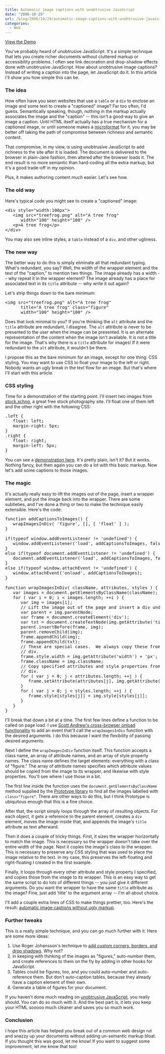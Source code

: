 ```yaml
---
title: Automatic image captions with unobtrusive JavaScript
date: "2006-10-29"
url: /blog/2006/10/29/automatic-image-captions-with-unobtrusive-javascript/
categories:
  - Web
---
```

<p class="demo">
  <a href="/media/2006/10/automatic-image-captions.html">View the Demo</a>
</p>

You've probably heard of unobtrusive JavaScript. It's a simple technique that lets you create richer documents without cluttered markup or accessibility problems. I often see link decoration and drop-shadow effects done with unobtrusive JavaScript. How about unobtrusive image captions? Instead of writing a caption into the page, let JavaScript do it. In this article I'll show you how simple this can be.

### The idea

How often have you seen websites that use a `table` or a `div` to enclose an image and some text to create a "captioned" image? Far too often, I'd guess. Semantically speaking, though, nothing in the markup actually associates the image and the "caption" -- this isn't a good way to give an image a caption. Until HTML itself actually has a true mechanism for a captioned image, or until someone makes a [microformat][1] for it, you may be better off taking the path of compromise between richness and semantic content.

That compromise, in my view, is using unobtrusive JavaScript to add richness to the site after it is loaded. The document is delivered to the browser in plain-Jane fashion, then altered after the browser loads it. The end result is no more semantic than hard-coding all the extra markup, but it's a good trade-off in my opinion.

Plus, it makes authoring content *much* easier. Let's see how.

### The old way

Here's typical code you might see to create a "captioned" image:

<pre>&lt;div style="width:100px"&gt;
   &lt;img src="treefrog.png" alt="A tree frog"
      width="100" height="100" /&gt;
   &lt;p&gt;A tree frog&lt;/p&gt;
&lt;/div&gt;</pre>

You may also see inline styles, a `table` instead of a `div`, and other ugliness.

### The new way

The better way to do this is simply eliminate all that redundant typing. What's redundant, you say? Well, the width of the wrapper element and the text of the "caption," to mention two things. The image already has a width -- why repeat it in the wrapper element? The image already has a place for associated text in its `title` attribute -- why write it out again?

Let's strip things down to the bare minimum:

<pre>&lt;img src="treefrog.png" alt="A tree frog"
      title="A tree frog" class="figure"
      width="100" height="100" /&gt;</pre>

Does that look minimal to you? If you're thinking the `alt` attribute and the `title` attribute are redundant, I disagree. The `alt` attribute is never to be presented to the user when the image can be presented. It is an alternate representation of the content when the image isn't available. It is not a title for the image. That's why there is a `title` attribute for images! If it were redundant to the `alt` attribute, it wouldn't be there.

I propose this as the bare minimum for an image, except for one thing: CSS styling. You may want to use CSS to float your image to the left or right. Nobody wants an ugly break in the text flow for an image. But that's where I'll start with this article.

### CSS styling

Time for a demonstration of the starting point. I'll insert two images from [stock.xchng][2], a great free stock photography site. I'll float one of them left and the other right with the following CSS:

<pre>.left {
   float: left;
   margin-right: 5px;
}
.right {
   float: right;
   margin-left: 5px;
}</pre>

You can see a [demonstration here][3]. It's pretty plain, isn't it? But it works. Nothing fancy, but then again you can do a lot with this basic markup. Now let's add some captions to those images.

### The magic

It's actually really easy to lift the images out of the page, insert a wrapper element, and put the image back into the wrapper. There are some subtleties, and I've done a thing or two to make the technique easily extensible. Here's the code:

<pre>function addCaptionsToImages() {
   wrapImagesInDiv( 'figure', [], [ 'float' ] );
}

if(typeof window.addEventListener != 'undefined') {
   window.addEventListener('load', addCaptionsToImages, false);
}
else if(typeof document.addEventListener != 'undefined') {
   document.addEventListener('load', addCaptionsToImages, false);
}
else if(typeof window.attachEvent != 'undefined') {
   window.attachEvent('onload', addCaptionsToImages);
}

function wrapImagesInDiv( className, attributes, styles ) {
   var images = document.getElementsByClassName(className);
   for ( var i = 0; i &lt; images.length; ++i ) {
      var img = images[i];
      // Lift the image out of the page and insert a div under it.
      var parent = img.parentNode;
      var frame = document.createElement('div');
      var txt = document.createTextNode(img.getAttribute('title'));
      parent.insertBefore(frame, img);
      parent.removeChild(img);
      frame.appendChild(img);
      frame.appendChild(txt);
      // These are special cases.  We always copy these from the image to the
      // div.
      frame.style.width = img.getAttribute('width') + 'px';
      frame.className = img.className;
      // Copy specified attributes and style properties from the image to the
      // div.
      for ( var j = 0; j &lt; attributes.length; ++j ) {
         frame.setAttribute(attributes[j], img.getAttribute(attributes[j]));
      }
      for ( var j = 0; j &lt; styles.length; ++j ) {
         frame.style[styles[j]] = img.style[styles[j]];
      }
   }
}</pre>

I'll break that down a bit at a time. The first few lines define a function to be called on page load. I use [Scott Andrew's cross-browser onload functionality][4] to add an event that'll call the `wrapImagesInDiv` function with the desired arguments. I do this because I want the flexibility of passing desired arguments.

Next I define the `wrapImagesInDiv` function itself. This function accepts a class name, an array of attribute names, and an array of style property names. The class name defines the target elements: everything with a class of "figure." The array of attribute names specifies which attribute values should be copied from the image to its wrapper, and likewise with style properties. You'll see where I use those in a bit.

The first line inside the function uses the `document.getElementsByClassName` method supplied by the [Prototype library][5] to find all the images labelled with `class="figure"`. There are other ways to do this, but I think Prototype is ubiquitous enough that this is a fine choice.

After that, the script simply loops through the array of resulting objects. For each object, it gets a reference to the parent element, creates a `div` element, moves the image inside that, and appends the image's `title` attribute as text afterward.

Then it does a couple of tricky things. First, it sizes the wrapper horizontally to match the image. This is necessary so the wrapper doesn't take over the entire width of the page. Next it copies the image's class to the wrapper. This is necessary to preserve any CSS styling that was used to place the image relative to the text. In my case, this preserves the left-floating and right-floating I created in the first example.

Finally, it loops through every other attribute and style property I specified, and copies those from the image to its wrapper. This is an easy way to get the same script to do lots of different things -- you just give it different arguments. Do you want the wrapper to have the same `title` attribute as the image? Fine, just add 'title' to the argument array -- I'm all about choice.

I'll add a couple extra lines of CSS to make things prettier, too. Here's the result: [automatic image captions without ugly markup][6].

### Further tweaks

This is a really simple technique, and you can go much further with it. Here are some more ideas:

1.  Use Roger Johansson's technique to [add custom corners, borders, and drop shadows][7]. Why not?
2.  In keeping with thinking of the images as "figures," auto-number them, and create references to them on the fly by adding in other hooks for JavaScript.
3.  Tables could be figures, too, and you could auto-number and auto-reference them. But don't auto-caption tables, because they already have a caption element of their own.
4.  Generate a table of figures for your document.

If you haven't done much reading on [unobtrusive JavaScript][8], you really should. You can do so much with it. And the best part is, it lets you keep your HTML sooooo much cleaner and saves you so much work.

### Conclusion

I hope this article has helped you break out of a common web design rut and snazzy up your documents without adding un-semantic markup bloat. If you thought this was good, let me know! If you want to suggest some improvement, let me know that too!

 [1]: /blog/2006/08/30/why-you-should-take-microformats-seriously/
 [2]: http://www.sxc.hu/
 [3]: http://www.xaprb.com/media/2006/10/automatic-image-captions-before.html
 [4]: http://www.scottandrew.com/weblog/articles/cbs-events
 [5]: http://prototype.conio.net/
 [6]: http://www.xaprb.com/media/2006/10/automatic-image-captions.html
 [7]: http://www.456bereastreet.com/archive/200505/transparent_custom_corners_and_borders/
 [8]: http://onlinetools.org/articles/unobtrusivejavascript/
